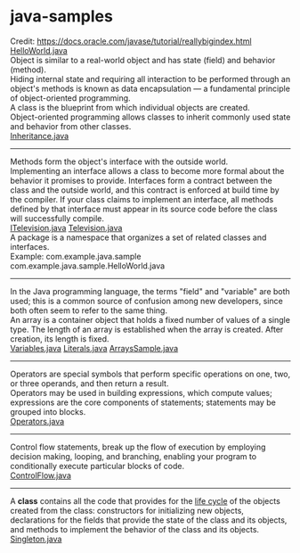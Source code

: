 # java-samples
Credit: https://docs.oracle.com/javase/tutorial/reallybigindex.html<br/>
<a href="https://github.com/aditya-jois/java-samples/blob/master/HelloWorld.java">HelloWorld.java</a><br/>
Object is similar to a real-world object and has state (field) and behavior (method).<br/>
Hiding internal state and requiring all interaction to be performed through an object's methods is known as data encapsulation — a fundamental principle of object-oriented programming.<br/>
A class is the blueprint from which individual objects are created.<br/>
Object-oriented programming allows classes to inherit commonly used state and behavior from other classes.<br/>
<a href="https://github.com/aditya-jois/java-samples/blob/master/Inheritance.java">Inheritance.java</a><hr/>
Methods form the object's interface with the outside world.<br/>
Implementing an interface allows a class to become more formal about the behavior it promises to provide. Interfaces form a contract between the class and the outside world, and this contract is enforced at build time by the compiler. If your class claims to implement an interface, all methods defined by that interface must appear in its source code before the class will successfully compile.<br/>
<a href="https://github.com/aditya-jois/java-samples/blob/master/ITelevision.java">ITelevision.java</a>&nbsp;<a href="https://github.com/aditya-jois/java-samples/blob/master/Television.java">Television.java</a><br/>
A package is a namespace that organizes a set of related classes and interfaces.<br/>
Example: com.example.java.sample com.example.java.sample.HelloWorld.java<hr/>
In the Java programming language, the terms "field" and "variable" are both used; this is a common source of confusion among new developers, since both often seem to refer to the same thing.<br/>
An array is a container object that holds a fixed number of values of a single type. The length of an array is established when the array is created. After creation, its length is fixed.<br/>
<a href="https://github.com/aditya-jois/java-samples/blob/master/Variables.java">Variables.java</a>&nbsp;<a href="https://github.com/aditya-jois/java-samples/blob/master/Literals.java">Literals.java</a>&nbsp;<a href="https://github.com/aditya-jois/java-samples/blob/master/ArraysSample.java">ArraysSample.java</a><hr/>
Operators are special symbols that perform specific operations on one, two, or three operands, and then return a result.<br/>
Operators may be used in building expressions, which compute values; expressions are the core components of statements; statements may be grouped into blocks.<br/>
<a href="https://github.com/aditya-jois/java-samples/blob/master/Operators.java">Operators.java</a><hr/>
Control flow statements, break up the flow of execution by employing decision making, looping, and branching, enabling your program to conditionally execute particular blocks of code.<br/>
<a href="https://github.com/aditya-jois/java-samples/blob/master/ControlFlow.java">ControlFlow.java</a><hr/>
A <b>class</b> contains all the code that provides for the <u>life cycle</u> of the objects created from the class: constructors for initializing new objects, declarations for the fields that provide the state of the class and its objects, and methods to implement the behavior of the class and its objects.
<a href="https://github.com/aditya-jois/java-samples/blob/master/Singleton.java">Singleton.java</a><br/>
